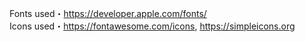 Fonts used・https://developer.apple.com/fonts/  
Icons used・https://fontawesome.com/icons, https://simpleicons.org
